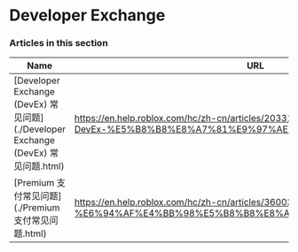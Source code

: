 # Developer Exchange  
### Articles in this section
Name|URL
-|-
[Developer Exchange (DevEx) 常见问题](./Developer Exchange (DevEx) 常见问题.html) |https://en.help.roblox.com/hc/zh-cn/articles/203314100-Developer-Exchange-DevEx-%E5%B8%B8%E8%A7%81%E9%97%AE%E9%A2%98
[Premium 支付常见问题](./Premium 支付常见问题.html) |https://en.help.roblox.com/hc/zh-cn/articles/360039178532-Premium-%E6%94%AF%E4%BB%98%E5%B8%B8%E8%A7%81%E9%97%AE%E9%A2%98
